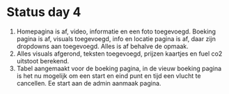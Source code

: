 # Status day 4

1.  Homepagina is af, video, informatie en een foto toegevoegd. Boeking pagina is af, visuals toegevoegd, info en locatie pagina is af, daar zijn
    dropdowns aan toegevoegd. Alles is af behalve de opmaak.
2.  Alles visuals afgerond, teksten toegevoegd, prijzen kaartjes en fuel co2 uitstoot berekend. 
3.  Tabel aangemaakt voor de boeking pagina, in de vieuw boeking pagina is het nu mogelijk om een start en eind punt en tijd een vlucht te
    cancellen. Ee start aan de admin aanmaak pagina. 